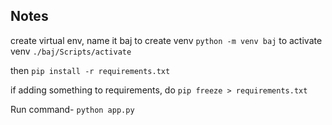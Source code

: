 ## Notes

create virtual env, name it baj
to create venv `python -m venv baj`
to activate venv `./baj/Scripts/activate`

then `pip install -r requirements.txt`

if adding something to requirements, do `pip freeze > requirements.txt`

Run command- `python app.py`